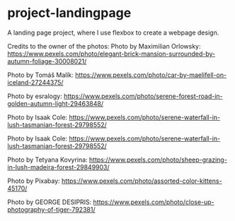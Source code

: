 # project-landingpage
A landing page project, where I use flexbox to create a webpage design.

Credits to the owner of the photos:
Photo by Maximilian Orlowsky: https://www.pexels.com/photo/elegant-brick-mansion-surrounded-by-autumn-foliage-30008021/

Photo by Tomáš Malík: https://www.pexels.com/photo/car-by-maelifell-on-iceland-27244375/

Photo by esralogy: https://www.pexels.com/photo/serene-forest-road-in-golden-autumn-light-29463848/

Photo by Isaak Cole: https://www.pexels.com/photo/serene-waterfall-in-lush-tasmanian-forest-29798552/

Photo by Isaak Cole: https://www.pexels.com/photo/serene-waterfall-in-lush-tasmanian-forest-29798552/

Photo by Tetyana Kovyrina: https://www.pexels.com/photo/sheep-grazing-in-lush-madeira-forest-29849903/

Photo by Pixabay: https://www.pexels.com/photo/assorted-color-kittens-45170/

Photo by GEORGE DESIPRIS: https://www.pexels.com/photo/close-up-photography-of-tiger-792381/